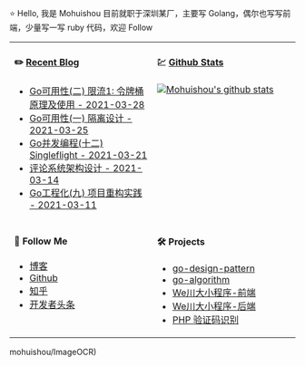 ⭐ Hello, 我是 Mohuishou 目前就职于深圳某厂，主要写 Golang，偶尔也写写前端，少量写一写 ruby 代码，欢迎 Follow

<table>
  
<tr>
<td valign="top"  width="50%">

#### ✏️ [Recent Blog](https://lailin.xyz)

- [Go可用性(二) 限流1: 令牌桶原理及使用 - 2021-03-28](https://lailin.xyz/post/go-training-week6-2-token-bucket-1.html)
- [Go可用性(一) 隔离设计 - 2021-03-25](https://lailin.xyz/post/go-training-week6-usability-1-bulkhe.html)
- [Go并发编程(十二) Singleflight - 2021-03-21](https://lailin.xyz/post/go-training-week5-singleflight.html)
- [评论系统架构设计 - 2021-03-14](https://lailin.xyz/post/go-training-week5-comment-design-1.html)
- [Go工程化(九) 项目重构实践 - 2021-03-11](https://lailin.xyz/post/go-training-week4-practice.html)

</td>
<td valign="top"  width="50%">

#### 💹 [Github Stats](https://github.com/mohuishou)

[![Mohuishou's github stats](https://github-readme-stats.vercel.app/api?username=mohuishou&count_private=true&show_icons=true)](https://github.com/mohuishou)

</td>
</tr>

<tr>
<td valign="top"  width="50%">

#### 👀 Follow Me

- [博客](https://lailin.xyz)
- [Github](https://github.com/mohuishou)
- [知乎](https://www.zhihu.com/people/mo-hui-shou-76)
- [开发者头条](https://toutiao.io/subjects/387401?f=new)

</td>
<td valign="top"  width="50%">

#### 🛠 Projects

- [go-design-pattern](https://github.com/mohuishou/go-design-pattern)
- [go-algorithm](https://github.com/mohuishou/go-algorithm)
- [We川大小程序-前端](https://github.com/mohuishou/scuplus-wechat)
- [We川大小程序-后端](https://github.com/mohuishou/scuplus-go)
- [PHP 验证码识别](https://github.com/mohuishou/ImageOCR)

</td>
</tr>

</table>mohuishou/ImageOCR)


</div>
</div>
</div>
